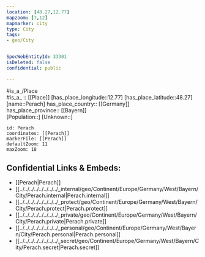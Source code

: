 ```yaml
---
location: [48.27,12.77] 
mapzoom: [7,12] 
mapmarker: city 
type: City
tags:
- geo/City


SpocWebEntityId: 33301
isDeleted: false
confidential: public

---
```

#is_a_/Place  
#is_a_ :: [[Place]] 
[has_place_longitude::12.77] 
[has_place_latitude::48.27] 
[name::Perach] 
has_place_country:: [[Germany]]  
has_place_province:: [[Bayern]]  
[Population::] 
[Unknown::] 


```leaflet
id: Perach
coordinates: [[Perach]] 
markerFile: [[Perach]] 
defaultZoom: 11 
maxZoom: 18
```


## Confidential Links & Embeds: 
- [[Perach|Perach]]  
- [[../../../../../../../../_internal/geo/Continent/Europe/Germany/West/Bayern/City/Perach.internal|Perach.internal]] 
- [[../../../../../../../../_protect/geo/Continent/Europe/Germany/West/Bayern/City/Perach.protect|Perach.protect]] 
- [[../../../../../../../../_private/geo/Continent/Europe/Germany/West/Bayern/City/Perach.private|Perach.private]] 
- [[../../../../../../../../_personal/geo/Continent/Europe/Germany/West/Bayern/City/Perach.personal|Perach.personal]] 
- [[../../../../../../../../_secret/geo/Continent/Europe/Germany/West/Bayern/City/Perach.secret|Perach.secret]] 
